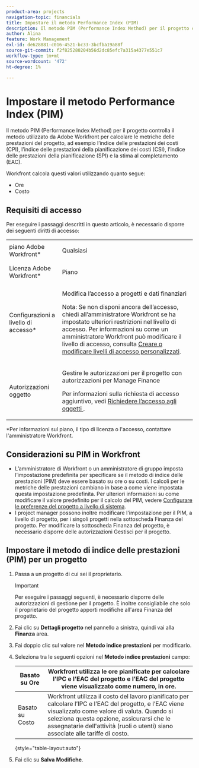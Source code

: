 ```yaml
---
product-area: projects
navigation-topic: financials
title: Impostare il metodo Performance Index (PIM)
description: Il metodo PIM (Performance Index Method) per il progetto controlla il metodo utilizzato da Adobe Workfront per calcolare le metriche delle prestazioni del progetto, ad esempio l’indice delle prestazioni dei costi (CPI), l’indice delle prestazioni della pianificazione dei costi (CSI), l’indice delle prestazioni della pianificazione (SPI) e la stima al completamento (EAC).
author: Alina
feature: Work Management
exl-id: de628881-c016-4521-bc33-3bcfba19a88f
source-git-commit: f2f825280204b56d2dc85efc7a315a4377e551c7
workflow-type: tm+mt
source-wordcount: '472'
ht-degree: 1%

---
```


# Impostare il metodo Performance Index (PIM)

Il metodo PIM (Performance Index Method) per il progetto controlla il metodo utilizzato da Adobe Workfront per calcolare le metriche delle prestazioni del progetto, ad esempio l’indice delle prestazioni dei costi (CPI), l’indice delle prestazioni della pianificazione dei costi (CSI), l’indice delle prestazioni della pianificazione (SPI) e la stima al completamento (EAC).

Workfront calcola questi valori utilizzando quanto segue:

* Ore
* Costo

## Requisiti di accesso

Per eseguire i passaggi descritti in questo articolo, è necessario disporre dei seguenti diritti di accesso:

<table style="table-layout:auto"> 
 <col> 
 <col> 
 <tbody> 
  <tr> 
   <td role="rowheader">piano Adobe Workfront*</td> 
   <td> <p>Qualsiasi</p> </td> 
  </tr> 
  <tr> 
   <td role="rowheader">Licenza Adobe Workfront*</td> 
   <td> <p>Piano </p> </td> 
  </tr> 
  <tr> 
   <td role="rowheader">Configurazioni a livello di accesso*</td> 
   <td> <p>Modifica l’accesso a progetti e dati finanziari</p> <p>Nota: Se non disponi ancora dell’accesso, chiedi all’amministratore Workfront se ha impostato ulteriori restrizioni nel livello di accesso. Per informazioni su come un amministratore Workfront può modificare il livello di accesso, consulta <a href="../../../administration-and-setup/add-users/configure-and-grant-access/create-modify-access-levels.md" class="MCXref xref">Creare o modificare livelli di accesso personalizzati</a>.</p> </td> 
  </tr> 
  <tr> 
   <td role="rowheader">Autorizzazioni oggetto</td> 
   <td> <p>Gestire le autorizzazioni per il progetto con autorizzazioni per Manage Finance</p> <p>Per informazioni sulla richiesta di accesso aggiuntivo, vedi <a href="../../../workfront-basics/grant-and-request-access-to-objects/request-access.md" class="MCXref xref">Richiedere l’accesso agli oggetti </a>.</p> </td> 
  </tr> 
 </tbody> 
</table>

&#42;Per informazioni sul piano, il tipo di licenza o l&#39;accesso, contattare l&#39;amministratore Workfront.

## Considerazioni su PIM in Workfront

* L’amministratore di Workfront o un amministratore di gruppo imposta l’impostazione predefinita per specificare se il metodo di indice delle prestazioni (PIM) deve essere basato su ore o su costi. I calcoli per le metriche delle prestazioni cambiano in base a come viene impostata questa impostazione predefinita. Per ulteriori informazioni su come modificare il valore predefinito per il calcolo del PIM, vedere [Configurare le preferenze del progetto a livello di sistema](../../../administration-and-setup/set-up-workfront/configure-system-defaults/set-project-preferences.md).
* I project manager possono inoltre modificare l&#39;impostazione per il PIM, a livello di progetto, per i singoli progetti nella sottoscheda Finanza del progetto. Per modificare la sottoscheda Finanza del progetto, è necessario disporre delle autorizzazioni Gestisci per il progetto.

## Impostare il metodo di indice delle prestazioni (PIM) per un progetto

1. Passa a un progetto di cui sei il proprietario.

   >[!IMPORTANT]
   >
   >Per eseguire i passaggi seguenti, è necessario disporre delle autorizzazioni di gestione per il progetto. È inoltre consigliabile che solo il proprietario del progetto apporti modifiche all&#39;area Finanza del progetto.

1. Fai clic su **Dettagli progetto** nel pannello a sinistra, quindi vai alla **Finanza** area.
1. Fai doppio clic sul valore nel **Metodo indice prestazioni** per modificarlo.
1. Seleziona tra le seguenti opzioni nel **Metodo indice prestazioni** campo:

   | Basato su Ore | Workfront utilizza le ore pianificate per calcolare l’IPC e l’EAC del progetto e l’EAC del progetto viene visualizzato come numero, in ore. |
   |---|---|
   | Basato su Costo | Workfront utilizza il costo del lavoro pianificato per calcolare l’IPC e l’EAC del progetto, e l’EAC viene visualizzato come valore di valuta. Quando si seleziona questa opzione, assicurarsi che le assegnatarie dell&#39;attività (ruoli o utenti) siano associate alle tariffe di costo. |

   {style=&quot;table-layout:auto&quot;}

1. Fai clic su **Salva** **Modifiche**.
